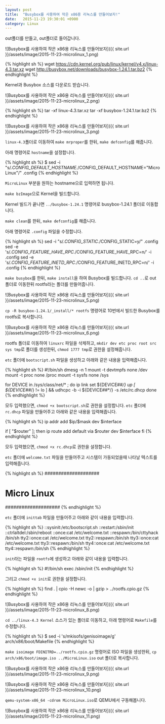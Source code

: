 ```yaml
---
layout: post
title:  "Busybox를 사용하여 작은 x86용 리눅스를 만들어보자!"
date:   2015-11-23 19:30:01 +0900
category: Linux
---
```

out폴더를 만들고, out폴더로 들어갑니다.

![Busybox를 사용하여 작은 x86용 리눅스를 만들어보자]({{ site.url }}/assets/image/2015-11-23-microlinux_1.png)

{% highlight sh %}
wget https://cdn.kernel.org/pub/linux/kernel/v4.x/linux-4.3.tar.xz
wget http://busybox.net/downloads/busybox-1.24.1.tar.bz2
{% endhighlight %}

Kernel과 Busybox 소스를 다운로드 받습니다.

![Busybox를 사용하여 작은 x86용 리눅스를 만들어보자]({{ site.url }}/assets/image/2015-11-23-microlinux_2.png)


{% highlight sh %}
tar -xf linux-4.3.tar.xz
tar -xf busybox-1.24.1.tar.bz2
{% endhighlight %}

![Busybox를 사용하여 작은 x86용 리눅스를 만들어보자]({{ site.url }}/assets/image/2015-11-23-microlinux_3.png)

`linux-4.3`폴더로 이동하여 `make mrproper`를 한뒤, `make defconfig`를 해줍니다.

아래 명령어로 `hostname`을 설정합니다.

{% highlight sh %}
$ sed -i "s/.*CONFIG_DEFAULT_HOSTNAME.*/CONFIG_DEFAULT_HOSTNAME=\"MicroLinux\"/" .config
{% endhighlight %}

`MicroLinux` 부분을 원하는 hostname으로 입력하면 됩니다.

`make bzImage`으로 Kernel을 빌드합니다.

Kernel 빌드가 끝나면 `../busybox-1.24.1` 명령어로 busybox-1.24.1 폴더로 이동합니다.

`make clean`를 한뒤, `make defconfig`를 해줍니다.

아래 명령어로 `.config` 파일을 수정합니다.

{% highlight sh %}
sed -i "s/.*CONFIG_STATIC.*/CONFIG_STATIC=y/" .config
sed -e 's/.*CONFIG_FEATURE_HAVE_RPC.*/CONFIG_FEATURE_HAVE_RPC=n/' -i .config
sed -e 's/.*CONFIG_FEATURE_INETD_RPC.*/CONFIG_FEATURE_INETD_RPC=n/' -i .config
{% endhighlight %}

`make busybox`를 한뒤, `make install`을 하여 Busybox를 빌드합니다.
`cd ..`로 out 폴더로 이동한뒤 rootfs라는 폴더를 만들어줍니다.

![Busybox를 사용하여 작은 x86용 리눅스를 만들어보자]({{ site.url }}/assets/image/2015-11-23-microlinux_5.png)

`cp -R busybox-1.24.1/_install/* rootfs` 명령어로 10번에서 빌드한 Busybox를 rootfs로 복사합니다.

![Busybox를 사용하여 작은 x86용 리눅스를 만들어보자]({{ site.url }}/assets/image/2015-11-23-microlinux_6.png)

rootfs 폴더로 이동하여 `linuxrc` 파일을 삭제하고, `mkdir dev etc proc root src sys tmp`로 폴더를 생성한뒤, `chmod 1777 tmp`로 권한을 설정해줍니다.

`etc` 폴더에 `bootscript.sh` 파일을 생성하고 아래와 같은 내용을 입력해줍니다.

{% highlight sh %}
#!/bin/sh
dmesg -n 1
mount -t devtmpfs none /dev
mount -t proc none /proc
mount -t sysfs none /sys

for DEVICE in /sys/class/net/* ; do
    ip link set \${DEVICE##*/} up
    [ \${DEVICE##*/} != lo ] && udhcpc -b -i \${DEVICE##*/} -s /etc/rc.dhcp
done
{% endhighlight %}

모두 입력했으면, `chmod +x bootscript.sh`로 권한을 설정합니다.
`etc` 폴더에 `rc.dhcp` 파일을 만들어주고 아래와 같은 내용을 입력해줍니다.

{% highlight sh %}
ip addr add \$ip/\$mask dev \$interface

if [ "\$router" ]; then
  ip route add default via \$router dev \$interface
fi
{% endhighlight %}

모두 입력했으면, `chmod +x rc.dhcp`로 권한을 설정합니다.

`etc` 폴더에 `welcome.txt` 파일을 만들어주고 시스템이 가동되었을때 나타날 텍스트를 입력해줍니다.

{% highlight sh %}
####################
#    Micro Linux   #
####################
{% endhighlight %}

`etc` 폴더에 `inittab` 파일을 만들어주고 아래와 같이 내용을 입력합니다.

{% highlight sh %}
::sysinit:/etc/bootscript.sh
::restart:/sbin/init
::ctrlaltdel:/sbin/reboot
::once:cat /etc/welcome.txt
::respawn:/bin/cttyhack /bin/sh
tty2::once:cat /etc/welcome.txt
tty2::respawn:/bin/sh
tty3::once:cat /etc/welcome.txt
tty3::respawn:/bin/sh
tty4::once:cat /etc/welcome.txt
tty4::respawn:/bin/sh
{% endhighlight %}

`init`라는 파일을 `rootfs`에 생성하고 아래와 같이 내용을 입력합니다.

{% highlight sh %}
#!/bin/sh
exec /sbin/init
{% endhighlight %}

그리고 `chmod +x init`로 권한을 설정합니다.

{% highlight sh %}
find . | cpio -H newc -o | gzip > ../rootfs.cpio.gz
{% endhighlight %}

![Busybox를 사용하여 작은 x86용 리눅스를 만들어보자]({{ site.url }}/assets/image/2015-11-23-microlinux_8.png)

`cd ../linux-4.3 Kernel` 소스가 있는 폴더로 이동하고, 아래 명령어로 `Makefile`를 수정합니다.

{% highlight sh %}
$ sed -i 's/mkisofs/genisoimage/g' arch/x86/boot/Makefile
{% endhighlight %}

`make isoimage FDINITRD=../rootfs.cpio.gz` 명령어로 ISO 파일을 생성한뒤, `cp arch/x86/boot/image.iso ../MicroLinux.iso` out 폴더로 복사합니다.

![Busybox를 사용하여 작은 x86용 리눅스를 만들어보자]({{ site.url }}/assets/image/2015-11-23-microlinux_9.png)

![Busybox를 사용하여 작은 x86용 리눅스를 만들어보자]({{ site.url }}/assets/image/2015-11-23-microlinux_10.png)

`qemu-system-x86_64 -cdrom MicroLinux.iso`로 QEMU에서 구동해봅니다.

![Busybox를 사용하여 작은 x86용 리눅스를 만들어보자]({{ site.url }}/assets/image/2015-11-23-microlinux_11.png)
